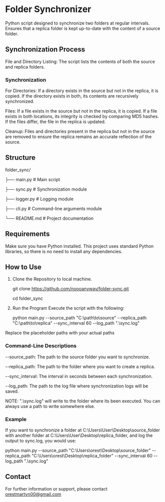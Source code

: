 # Folder Synchronizer
Python script designed to synchronize two folders at regular intervals.
Ensures that a replica folder is kept up-to-date with the content of a source folder.

## Synchronization Process
File and Directory Listing: The script lists the contents of both the source and replica folders.

   ### Synchronization
   
   For Directories: 
      If a directory exists in the source but not in the replica, it is copied. If the directory exists in both, its contents are recursively      synchronized.

   Files:
      If a file exists in the source but not in the replica, it is copied.
      If a file exists in both locations, its integrity is checked by comparing MD5 hashes. If the files differ, the file in the replica is updated.

   Cleanup:
      Files and directories present in the replica but not in the source are removed to ensure the replica remains an accurate reflection of the source.

## Structure
   folder_sync/
   
   ├── main.py           # Main script
   
   ├── sync.py           # Synchronization module
   
   ├── logger.py         # Logging module
   
   ├── cli.py            # Command-line arguments module
   
   └── README.md         # Project documentation

## Requirements
Make sure you have Python installed. This project uses standard Python libraries, so there is no need to install any dependencies. 

## How to Use
1) Clone the Repository to local machine.

   git clone https://github.com/noooanyway/folder-sync.git
   
   cd folder_sync

3) Run the Program
Execute the script with the following:

   python main.py --source_path "C:\path\to\source" --replica_path "C:\path\to\replica" --sync_interval 60 --log_path ".\sync.log"

Replace the placeholder paths with your actual paths

### Command-Line Descriptions
   --source_path: The path to the source folder you want to synchronize.
   
   --replica_path: The path to the folder where you want to create a replica.
   
   --sync_interval: The interval in seconds between each synchronization.
   
   --log_path: The path to the log file where synchronization logs will be saved.
   

NOTE: ".\sync.log" will write to the folder where its been executed. You can always use a path to write somewhere else. 

### Example
If you want to synchronize a folder at C:\Users\User\Desktop\source_folder with another folder at C:\Users\User\Desktop\replica_folder, and log the output to sync.log, you would use:

   python main.py --source_path "C:\Users\orest\Desktop\source_folder" --replica_path "C:\Users\orest\Desktop\replica_folder" --sync_interval 60 --log_path ".\sync.log"

## Contact
For further information or support, please contact orestmartyn00@gmail.com
